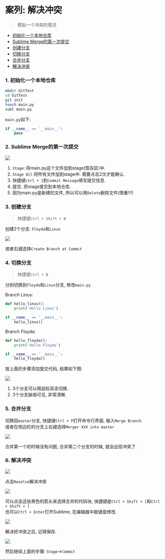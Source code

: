 # 案列: 解决冲突
> 模拟一个冲突的情况   

- [初始化一个本地仓库](#1)  
- [Sublime Merge的第一次提交](#2)  
- [创建分支](#3)  
- [切换分支](#4)  
- [合并分支](#5)  
- [解决冲突](#6)  


### 1. 初始化一个本地仓库

```zsh
mkdir GitTest
cd GitTest
git init
touch main.py
subl main.py
```

`main.py`如下:

```Python
if __name__ == '__main__':
    pass
```


### 2. Sublime Merge的第一次提交

![](./01.png)

1. `Stage`: 将main.py这个文件加到stage(暂存区)中.    
2. `Stage All` 将所有文件加到stage中. 需要点击2次才能确认.    
3. 快捷键`ctrl + 1`到`Commit Message`填写提交信息.    
4. 提交. 将stage提交到本地仓库.    
5. 因为main.py是新建的文件, 所以可以用`Delete`删除文件(慎重!!!)    


### 3. 创建分支
> 快捷键`Ctrl + Shift + B`

创建2个分支: `Floyda`和`Linus`

![](./02.png)

或者右键选择`Create Branch at Commit`


### 4. 切换分支
> 快捷键`Ctrl + B`

分别切换到`Floyda`和`Linus`分支, 修改`main.py`

Branch Linus:

```Python
def hello_linus():
    print('Hello Linus')

if __name__ == '__main__':
    hello_linus()
```

Branch Floyda:

```Python
def hello_floyda():
    print('Hello Floyda')

if __name__ == '__main__':
    hello_floyda()
```

按上面的步骤添加提交代码, 结果如下图:

![](03.png)

1. 3个分支可以用鼠标双击切换.    
2. 3个分支脉络可见, 非常清晰.    



### 5. 合并分支

切换回`master`分支, 快捷键`Ctrl + P`打开命令行界面, 输入`Merge Branch`.    
或者在侧边栏的分支上右键选择`Merger XXX into master`    

![](04.png)


合并第一个的时候没有问题, 合并第二个分支的时候, 就会出现冲突了.


### 6. 解决冲突

![](05.png)

点击`Resolve`解决冲突

![](06.png)

可以点击这些黑色的箭头来选择合并的代码块, 快捷键是`Ctrl + Shift + [`和`Ctrl + Shift + ]`    
也可以`Ctrl + Enter`打开Sublime, 在编辑器中敲键盘修改.    

![](07.png)

解决好冲突之后, 记得保存. 

![](08.png)

然后继续上面的步骤: `Stage`->`Commit`
